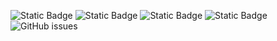 ![Static Badge](https://img.shields.io/badge/blacklists-60-000000) ![Static Badge](https://img.shields.io/badge/blacklisted-2789710-cc0000) ![Static Badge](https://img.shields.io/badge/whitelisted-2245-00CC00) ![Static Badge](https://img.shields.io/badge/streaming_blacklist-28107-000000) ![GitHub issues](https://img.shields.io/github/issues/fabriziosalmi/blacklists)
